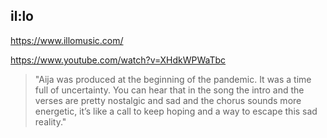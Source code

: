 ## il:lo

https://www.illomusic.com/

https://www.youtube.com/watch?v=XHdkWPWaTbc

> "Aija was produced at the beginning of the pandemic. It was a time full of uncertainty. You can hear that in the song the intro and the verses are pretty nostalgic and sad and the chorus sounds more energetic, it’s like a call to keep hoping and a way to escape this sad reality."

